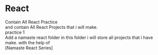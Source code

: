 # React
Contain All React Practice 
<br>
and contain All React Projects that i will make.
<br>
practice 1
<br>
Add a namaste react folder in this folder i will store all projects that i have make. with the help of
<br>
[Namaste React Series]